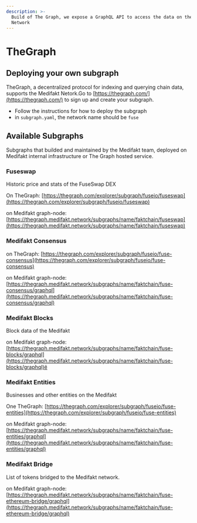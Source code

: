 ```yaml
---
description: >-
  Build of The Graph, we expose a GraphQL API to access the data on the Medifakt
  Network
---
```


# TheGraph

## Deploying your own subgraph

TheGraph, a decentralized protocol for indexing and querying chain data, supports the Medifakt Netork.Go to [https://thegraph.com/](https://thegraph.com/) to sign up and create your subgraph.

* Follow the instructions for how to deploy the subgraph
* in `subgraph.yaml`, the network name should be `fuse`

## Available Subgraphs

Subgraphs that builded and maintained by the Medifakt team, deployed on Medifakt internal infrastructure or The Graph hosted service.

### Fuseswap

Historic price and stats of the FuseSwap DEX

On TheGraph: [https://thegraph.com/explorer/subgraph/fuseio/fuseswap](https://thegraph.com/explorer/subgraph/fuseio/fuseswap)

on Medifakt graph-node:  [https://thegraph.medifakt.network/subgraphs/name/faktchain/fuseswap](https://thegraph.medifakt.network/subgraphs/name/faktchain/fuseswap)

### Medifakt Consensus

on TheGraph: [https://thegraph.com/explorer/subgraph/fuseio/fuse-consensus](https://thegraph.com/explorer/subgraph/fuseio/fuse-consensus)

on Medifakt graph-node: [https://thegraph.medifakt.network/subgraphs/name/faktchain/fuse-consensus/graphql](https://thegraph.medifakt.network/subgraphs/name/faktchain/fuse-consensus/graphql)

### Medifakt Blocks

Block data of the Medifakt

on Medifakt graph-node: [https://thegraph.medifakt.network/subgraphs/name/faktchain/fuse-blocks/graphql](https://thegraph.medifakt.network/subgraphs/name/faktchain/fuse-blocks/graphql)ё

### Medifakt Entities

Businesses and other entities on the Medifakt

One TheGraph: [https://thegraph.com/explorer/subgraph/fuseio/fuse-entities](https://thegraph.com/explorer/subgraph/fuseio/fuse-entities)

on Medifakt graph-node:  [https://thegraph.medifakt.network/subgraphs/name/faktchain/fuse-entities/graphql](https://thegraph.medifakt.network/subgraphs/name/faktchain/fuse-entities/graphql)

### Medifakt Bridge

List of tokens bridged to the Medifakt network.

on Medifakt graph-node: [https://thegraph.medifakt.network/subgraphs/name/faktchain/fuse-ethereum-bridge/graphql](https://thegraph.medifakt.network/subgraphs/name/faktchain/fuse-ethereum-bridge/graphql)
